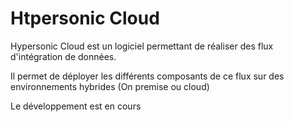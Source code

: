 # Htpersonic Cloud

Hypersonic Cloud est un logiciel permettant de réaliser des flux d'intégration de données. 

Il permet de déployer les différents composants de ce flux sur des environnements hybrides (On premise ou cloud)

Le développement est en cours 
